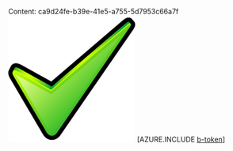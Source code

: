 Content: ca9d24fe-b39e-41e5-a755-5d7953c66a7f![image](e8a78414-2293-4409-b1aa-24a148d60711.png)
[AZURE.INCLUDE [b-token](d925d059-9c4b-46b0-9b77-6e825857e864.md)]
